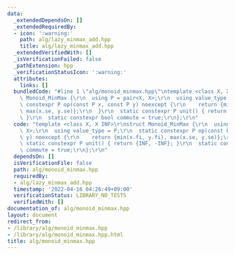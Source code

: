 ```yaml
---
data:
  _extendedDependsOn: []
  _extendedRequiredBy:
  - icon: ':warning:'
    path: alg/lazy_minmax_add.hpp
    title: alg/lazy_minmax_add.hpp
  _extendedVerifiedWith: []
  _isVerificationFailed: false
  _pathExtension: hpp
  _verificationStatusIcon: ':warning:'
  attributes:
    links: []
  bundledCode: "#line 1 \"alg/monoid_minmax.hpp\"\ntemplate <class X, X INF>\r\nstruct\
    \ Monoid_MinMax {\r\n  using P = pair<X, X>;\r\n  using value_type = P;\r\n  static\
    \ constexpr P op(const P x, const P y) noexcept {\r\n    return {min(x.fi, y.fi),\
    \ max(x.se, y.se)};\r\n  }\r\n  static constexpr P unit() { return {INF, -INF};\
    \ }\r\n  static constexpr bool commute = true;\r\n};\r\n"
  code: "template <class X, X INF>\r\nstruct Monoid_MinMax {\r\n  using P = pair<X,\
    \ X>;\r\n  using value_type = P;\r\n  static constexpr P op(const P x, const P\
    \ y) noexcept {\r\n    return {min(x.fi, y.fi), max(x.se, y.se)};\r\n  }\r\n \
    \ static constexpr P unit() { return {INF, -INF}; }\r\n  static constexpr bool\
    \ commute = true;\r\n};\r\n"
  dependsOn: []
  isVerificationFile: false
  path: alg/monoid_minmax.hpp
  requiredBy:
  - alg/lazy_minmax_add.hpp
  timestamp: '2022-04-16 04:26:49+09:00'
  verificationStatus: LIBRARY_NO_TESTS
  verifiedWith: []
documentation_of: alg/monoid_minmax.hpp
layout: document
redirect_from:
- /library/alg/monoid_minmax.hpp
- /library/alg/monoid_minmax.hpp.html
title: alg/monoid_minmax.hpp
---
```

